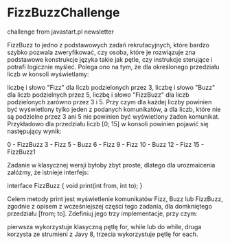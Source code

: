# FizzBuzzChallenge
challenge from javastart.pl newsletter


FizzBuzz to jedno z podstawowych zadań rekrutacyjnych, które bardzo szybko pozwala zweryfikować, czy osoba, które je rozwiązuje zna podstawowe konstrukcje języka takie jak pętle, czy instrukcje sterujące i potrafi logicznie myśleć. Polega ono na tym, że dla określonego przedziału liczb w konsoli wyświetlamy:

liczbę i słowo "Fizz" dla liczb podzielonych przez 3,
liczbę i słowo "Buzz" dla liczb podzielnych przez 5,
liczbę i słowo "FizzBuzz" dla liczb podzielonych zarówno przez 3 i 5.
Przy czym dla każdej liczby powinien być wyświetlony tylko jeden z podanych komunikatów, a dla liczb, które nie są podzielne przez 3 ani 5 nie powinien być wyświetlony żaden komunikat. Przykładowo dla przedziału liczb [0; 15] w konsoli powinien pojawić się następujący wynik:

0 - FizzBuzz
3 - Fizz
5 - Buzz
6 - Fizz
9 - Fizz
10 - Buzz
12 - Fizz
15 - FizzBuzz1

Zadanie w klasycznej wersji byłoby zbyt proste, dlatego dla urozmaicenia załóżmy, że istnieje interfejs:

interface FizzBuzz {
    void print(int from, int to);
}

Celem metody print jest wyświetlenie komunikatów Fizz, Buzz lub FizzBuzz, zgodnie z opisem z wcześniejszej części tego zadania, dla domkniętego przedziału [from; to]. Zdefiniuj jego trzy implementacje, przy czym:

pierwsza wykorzystuje klasyczną pętlę for, while lub do while,
druga korzysta ze strumieni z Javy 8,
trzecia wykorzystuje pętlę for each.

